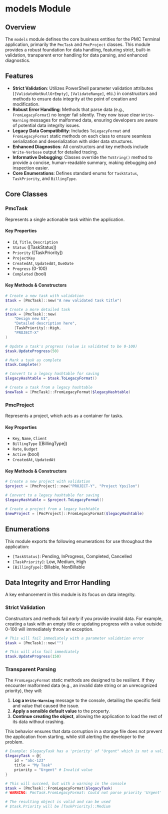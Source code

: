 # models Module

## Overview
The `models` module defines the core business entities for the PMC Terminal application, primarily the `PmcTask` and `PmcProject` classes. This module provides a robust foundation for data handling, featuring strict, built-in validation, transparent error handling for data parsing, and enhanced diagnostics.

## Features
- **Strict Validation**: Utilizes PowerShell parameter validation attributes (`[ValidateNotNullOrEmpty]`, `[ValidateRange]`, etc.) in constructors and methods to ensure data integrity at the point of creation and modification.
- **Robust Error Handling**: Methods that parse data (e.g., `FromLegacyFormat`) no longer fail silently. They now issue clear `Write-Warning` messages for malformed data, ensuring developers are aware of potential data integrity issues.
- **Legacy Data Compatibility**: Includes `ToLegacyFormat` and `FromLegacyFormat` static methods on each class to ensure seamless serialization and deserialization with older data structures.
- **Enhanced Diagnostics**: All constructors and key methods include `Write-Verbose` output for detailed tracing.
- **Informative Debugging**: Classes override the `ToString()` method to provide a concise, human-readable summary, making debugging and inspection easier.
- **Core Enumerations**: Defines standard enums for `TaskStatus`, `TaskPriority`, and `BillingType`.

## Core Classes

### PmcTask
Represents a single actionable task within the application.

#### Key Properties
- `Id`, `Title`, `Description`
- `Status` ([TaskStatus])
- `Priority` ([TaskPriority])
- `ProjectKey`
- `CreatedAt`, `UpdatedAt`, `DueDate`
- `Progress` (0-100)
- `Completed` (bool)

#### Key Methods & Constructors
```powershell
# Create a new task with validation
$task = [PmcTask]::new("A new validated task title")

# Create a more detailed task
$task = [PmcTask]::new(
    "Design new UI", 
    "Detailed description here", 
    [TaskPriority]::High, 
    "PROJECT-X"
)

# Update a task's progress (value is validated to be 0-100)
$task.UpdateProgress(50)

# Mark a task as complete
$task.Complete()

# Convert to a legacy hashtable for saving
$legacyHashtable = $task.ToLegacyFormat()

# Create a task from a legacy hashtable
$newTask = [PmcTask]::FromLegacyFormat($legacyHashtable)
```

### PmcProject
Represents a project, which acts as a container for tasks.

#### Key Properties
- `Key`, `Name`, `Client`
- `BillingType` ([BillingType])
- `Rate`, `Budget`
- `Active` (bool)
- `CreatedAt`, `UpdatedAt`

#### Key Methods & Constructors
```powershell
# Create a new project with validation
$project = [PmcProject]::new("PROJECT-Y", "Project Ypsilon")

# Convert to a legacy hashtable for saving
$legacyHashtable = $project.ToLegacyFormat()

# Create a project from a legacy hashtable
$newProject = [PmcProject]::FromLegacyFormat($legacyHashtable)
```

## Enumerations
This module exports the following enumerations for use throughout the application:
- `[TaskStatus]`: Pending, InProgress, Completed, Cancelled
- `[TaskPriority]`: Low, Medium, High
- `[BillingType]`: Billable, NonBillable

## Data Integrity and Error Handling

A key enhancement in this module is its focus on data integrity.

### Strict Validation
Constructors and methods fail *early* if you provide invalid data. For example, creating a task with an empty title or updating progress with a value outside 0-100 will immediately throw an exception.

```powershell
# This will fail immediately with a parameter validation error
$task = [PmcTask]::new("") 

# This will also fail immediately
$task.UpdateProgress(150)
```

### Transparent Parsing
The `FromLegacyFormat` static methods are designed to be resilient. If they encounter malformed data (e.g., an invalid date string or an unrecognized priority), they will:
1.  **Log a `Write-Warning`** message to the console, detailing the specific field and value that caused the issue.
2.  **Apply a sensible default value** to the property.
3.  **Continue creating the object**, allowing the application to load the rest of its data without crashing.

This behavior ensures that data corruption in a storage file does not prevent the application from starting, while still alerting the developer to the problem.

```powershell
# Example: $legacyTask has a 'priority' of "Urgent" which is not a valid enum value
$legacyTask = @{
    id = "abc-123"
    title = "My Task"
    priority = "Urgent" # Invalid value
}

# This will succeed, but with a warning in the console
$task = [PmcTask]::FromLegacyFormat($legacyTask)
# WARNING: PmcTask.FromLegacyFormat: Could not parse priority 'Urgent' for task ID 'abc-123'. Using default 'Medium'.

# The resulting object is valid and can be used
# $task.Priority will be [TaskPriority]::Medium
```